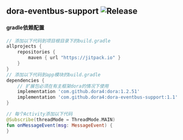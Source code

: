 dora-eventbus-support
![Release](https://jitpack.io/v/dora4/dora-eventbus-support.svg)
--------------------------------

#### gradle依赖配置

```groovy
// 添加以下代码到项目根目录下的build.gradle
allprojects {
    repositories {
        maven { url "https://jitpack.io" }
    }
}
// 添加以下代码到app模块的build.gradle
dependencies {
    // 扩展包必须在有主框架dora的情况下使用
    implementation 'com.github.dora4:dora:1.2.51'
    implementation 'com.github.dora4:dora-eventbus-support:1.1'
}
```

```kotlin
// 每个Activity添加以下代码
@Subscribe(threadMode = ThreadMode.MAIN)
fun onMessageEvent(msg: MessageEvent) {
}
```
